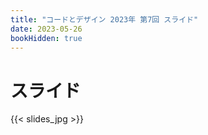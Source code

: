 ```yaml
---
title: "コードとデザイン 2023年 第7回 スライド"
date: 2023-05-26
bookHidden: true
---
```



# スライド

{{< slides_jpg >}}